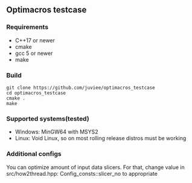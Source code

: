 ## Optimacros testcase

### Requirements
- C++17 or newer
- cmake
- gcc 5 or newer
- make

### Build
```
git clone https://github.com/juviee/optimacros_testcase
cd optimacros_testcase
cmake .
make
```
### Supported systems(tested)

- Windows: MinGW64 with MSYS2
- Linux: Void Linux, so on most rolling release distros must be working

### Additional configs

You can optimize amount of input data slicers. For that, change value in src/how2thread.hpp: Config_consts::slicer_no to appropriate